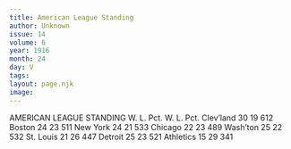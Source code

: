 ```yaml
---
title: American League Standing 
author: Unknown
issue: 14
volume: 6
year: 1916
month: 24
day: V
tags:
layout: page.njk
image:
---
```

AMERICAN LEAGUE STANDING    W. L. Pct. W. L. Pct. Clev’land 30 19 612 Boston 24 23 511 New York 24 21 533 Chicago 22 23 489 Wash’ton 25 22 532 St. Louis 21 26 447 Detroit 25 23 521 Athletics 15 29 341    
